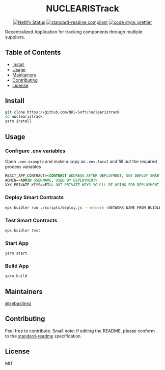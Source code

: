 <div style="text-align:center">
<h1>NUCLEARISTrack</h1>

[![Netlify Status](https://api.netlify.com/api/v1/badges/0f631d63-bf4e-4145-b0de-2258d9a9e665/deploy-status)](https://app.netlify.com/sites/sad-heyrovsky-a72589/deploys) [![standard-readme compliant](https://img.shields.io/badge/standard--readme-OK-green.svg?style=flat-square)](https://github.com/RichardLitt/standard-readme) [![code style: prettier](https://img.shields.io/badge/code_style-prettier-ff69b4.svg?style=flat-square)](https://github.com/prettier/prettier)</div>

Decentralized Application for tracking components through multiple suppliers.

## Table of Contents

- [Install](#install)
- [Usage](#usage)
- [Maintainers](#maintainers)
- [Contributing](#contributing)
- [License](#license)

## Install

```sh
git clone https://github.com/NRS-Soft/nuclearistrack
cd nuclearistrack
yarn install
```

## Usage

### Configure .env variables

Open `.env.example` and make a copy as `.env.local` and fill out the required process variables

```md
REACT_APP_CONTRACT=<CONTRACT ADDRESS AFTER DEPLOYMENT, SEE DEPLOY SMART CONTRACTS>
ADMIN=<ADMIN USERNAME, USED BY DEPLOYMENT>
XXX_PRIVATE_KEYS=<FILL OUT PRIVATE KEYS YOU'LL BE USING FOR DEPLOYMENT, DO NOT COMMIT THEM ANYWHERE>
```

### Deploy Smart Contracts

```sh
npx buidler run ./scripts/deploy.js --network <NETWORK NAME FROM BUIDLER CONFIG>
```

### Test Smart Contracts

```sh
npx buidler test
```

### Start App

```sh
yarn start
```

### Build App

```sh
yarn build
```

## Maintainers

[@sebastinez](https://github.com/sebastinez)

## Contributing

Feel free to contribute.
Small note: If editing the README, please conform to the [standard-readme](https://github.com/RichardLitt/standard-readme) specification.

## License

MIT
